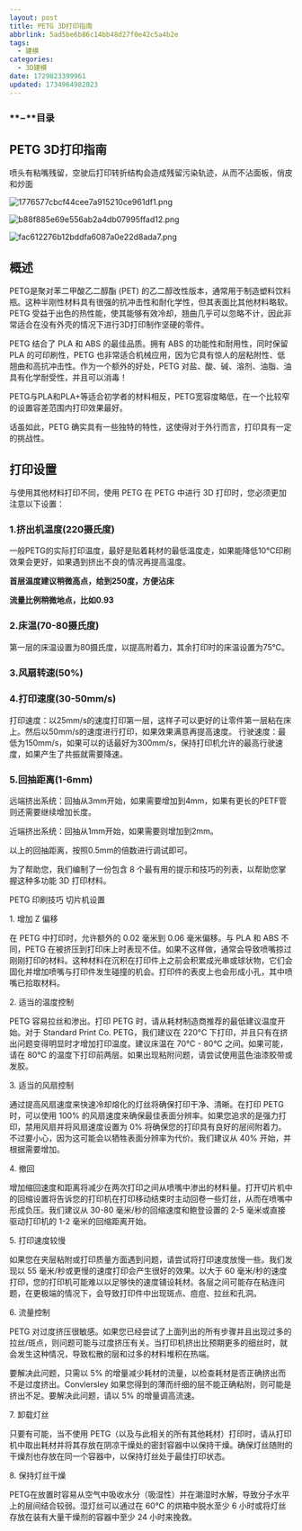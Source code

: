 ```yaml
---
layout: post
title: PETG 3D打印指南
abbrlink: 5ad5be6b86c14bb48d27f0e42c5a4b2e
tags:
  - 建模
categories:
  - 3D建模
date: 1729823399961
updated: 1734964982023
---
```


### \*\*−\*\*目录

## PETG 3D打印指南

喷头有粘嘴残留，空驶后打印转折结构会造成残留污染轨迹，从而不沾面板，俏皮和炒面

![1776577cbcf44cee7a915210ce961df1.png](/resources/3eabcf54e6784c538b2b1492e45d5375.png)

![b88f885e69e556ab2a4db07995ffad12.png](/resources/310ed0b46d3c4f079f7ab07da77c47bd.png)

![fac612276b12bddfa6087a0e22d8ada7.png](/resources/d491af184cf94d8eb9966d08d5fd578a.png)

## 概述

PETG是聚对苯二甲酸乙二醇酯 (PET) 的乙二醇改性版本，通常用于制造塑料饮料瓶。这种半刚性材料具有很强的抗冲击性和耐化学性，但其表面比其他材料略软。PETG 受益于出色的热性能，使其能够有效冷却，翘曲几乎可以忽略不计，因此非常适合在没有外壳的情况下进行3D打印制作坚硬的零件。

PETG 结合了 PLA 和 ABS 的最佳品质。拥有 ABS 的功能性和耐用性，同时保留 PLA 的可印刷性，PETG 也非常适合机械应用，因为它具有惊人的层粘附性、低翘曲和高抗冲击性。作为一个额外的好处，PETG 对盐、酸、碱、溶剂、油脂、油具有化学耐受性，并且可以消毒！

PETG与PLA和PLA+等适合初学者的材料相反，PETG宽容度略低，在一个比较窄的设置容差范围内打印效果最好。

话虽如此，PETG 确实具有一些独特的特性，这使得对于外行而言，打印具有一定的挑战性。

## 打印设置

与使用其他材料打印不同，使用 PETG 在 PETG 中进行 3D 打印时，您必须更加注意以下设置：

### 1.挤出机温度(220摄氏度)

一般PETG的实际打印温度，最好是贴着耗材的最低温度走，如果能降低10℃印刷效果会更好，如果遇到挤出不良的情况再提高温度。

**首层温度建议稍微高点，给到250度，方便沾床**

**流量比例稍微地点，比如0.93**

### 2.床温(70-80摄氏度)

第一层的床温设置为80摄氏度，以提高附着力，其余打印时的床温设置为75℃。

### 3.风扇转速(50%)

### 4.打印速度(30-50mm/s)

打印速度：以25mm/s的速度打印第一层，这样子可以更好的让零件第一层粘在床上。然后以50mm/s的速度进行打印，如果效果满意再提高速度。 行驶速度：最低为150mm/s，如果可以的话最好为300mm/s，保持打印机允许的最高行驶速度，如果产生了共振就需要降速。

### 5.回抽距离(1-6mm)

远端挤出系统：回抽从3mm开始，如果需要增加到4mm，如果有更长的PETF管则还需要继续增加长度。

近端挤出系统：回抽从1mm开始，如果需要则增加到2mm。

以上的回抽距离，按照0.5mm的倍数进行调试即可。

为了帮助您，我们编制了一份包含 8 个最有用的提示和技巧的列表，以帮助您掌握这种多功能 3D 打印材料。

PETG 印刷技巧 切片机设置

1\. 增加 Z 偏移

在 PETG 中打印时，允许额外的 0.02 毫米到 0.06 毫米偏移。与 PLA 和 ABS 不同，PETG 在被挤压到打印床上时表现不佳。如果不这样做，通常会导致喷嘴掠过刚刚打印的材料。这种材料在沉积在打印件上之前会积累成光串或球状物，它们会固化并增加喷嘴与打印件发生碰撞的机会。打印件的表皮上也会形成小孔，其中喷嘴已拾取材料。

2\. 适当的温度控制

PETG 容易拉丝和渗出。打印 PETG 时，请从耗材制造商推荐的最低建议温度开始。对于 Standard Print Co. PETG，我们建议在 220°C 下打印，并且只有在挤出问题变得明显时才增加打印温度。建议床温在 70°C - 80°C 之间。如果可能，请在 80°C 的温度下打印前两层。如果出现粘附问题，请尝试使用蓝色油漆胶带或发胶。

3\. 适当的风扇控制

通过提高风扇速度来快速冷却熔化的灯丝将确保打印干净、清晰。在打印 PETG 时，可以使用 100% 的风扇速度来确保最佳表面分辨率。如果您追求的是强力打印，禁用风扇并将风扇速度设置为 0% 将确保您的打印具有良好的层间附着力。不过要小心，因为这可能会以牺牲表面分辨率为代价。我们建议从 40% 开始，并根据需要增加。

4\. 撤回

增加缩回速度和距离将减少在两次打印之间从喷嘴中渗出的材料量。打开切片机中的回缩设置将告诉您的打印机在打印移动结束时主动回卷一些灯丝，从而在喷嘴中形成负压。我们建议从 30-80 毫米/秒的回缩速度和鲍登设置的 2-5 毫米或直接驱动打印机的 1-2 毫米的回缩距离开始。

5\. 打印速度较慢

如果您在夹层粘附或打印质量方面遇到问题，请尝试将打印速度放慢一些。我们发现以 55 毫米/秒或更慢的速度打印会产生很好的效果。以大于 60 毫米/秒的速度打印，您的打印机可能难以以足够快的速度铺设耗材。各层之间可能存在粘连问题，在更极端的情况下，会导致打印件中出现斑点、痘痘、拉丝和孔洞。

6\. 流量控制

PETG 对过度挤压很敏感。如果您已经尝试了上面列出的所有步骤并且出现过多的拉丝/斑点，则问题可能与过度挤压有关。当打印机挤出比预期更多的细丝时，就会发生这种情况，导致松散的层和过多的材料堆积在热端。

要解决此问题，只需以 5% 的增量减少耗材的流量，以检查耗材是否正确挤出而不是过度挤出。Convlersley 如果您得到的薄而纤细的层不能正确粘附，则可能是挤出不足。要解决此问题，请以 5% 的增量调高流速。

7\. 卸载灯丝

只要有可能，当不使用 PETG（以及与此相关的所有其他耗材）打印时，请从打印机中取出耗材并将其存放在阴凉干燥处的密封容器中以保持干燥。确保灯丝随附的干燥剂也存放在同一个容器中，以保持灯丝处于最佳打印状态。

8\. 保持灯丝干燥

PETG在放置时容易从空气中吸收水分（吸湿性）并在潮湿时水解，导致分子水平上的层间结合较弱。湿灯丝可以通过在 60°C 的烘箱中脱水至少 6 小时或将灯丝存放在装有大量干燥剂的容器中至少 24 小时来挽救。
